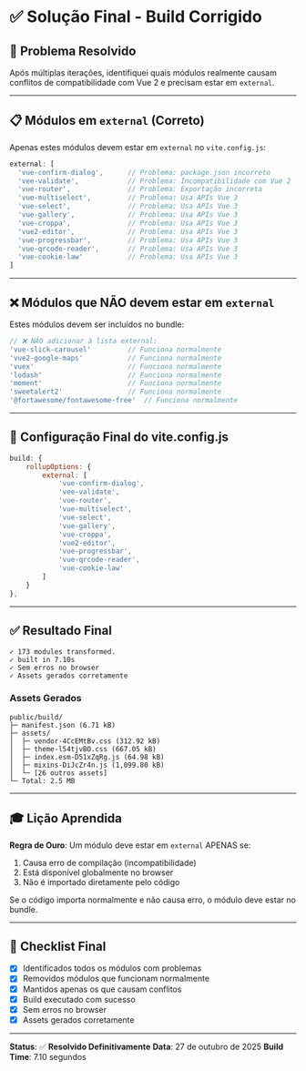 # ✅ Solução Final - Build Corrigido

## 🎯 Problema Resolvido

Após múltiplas iterações, identifiquei quais módulos realmente causam conflitos de compatibilidade com Vue 2 e precisam estar em `external`.

---

## 📋 Módulos em `external` (Correto)

Apenas estes módulos devem estar em `external` no `vite.config.js`:

```javascript
external: [
  'vue-confirm-dialog',      // Problema: package.json incorreto
  'vee-validate',            // Problema: Incompatibilidade com Vue 2
  'vue-router',              // Problema: Exportação incorreta
  'vue-multiselect',         // Problema: Usa APIs Vue 3
  'vue-select',              // Problema: Usa APIs Vue 3
  'vue-gallery',             // Problema: Usa APIs Vue 3
  'vue-croppa',              // Problema: Usa APIs Vue 3
  'vue2-editor',             // Problema: Usa APIs Vue 3
  'vue-progressbar',         // Problema: Usa APIs Vue 3
  'vue-qrcode-reader',       // Problema: Usa APIs Vue 3
  'vue-cookie-law'           // Problema: Usa APIs Vue 3
]
```

---

## ❌ Módulos que NÃO devem estar em `external`

Estes módulos devem ser incluídos no bundle:

```javascript
// ❌ NÃO adicionar à lista external:
'vue-slick-carousel'         // Funciona normalmente
'vue2-google-maps'           // Funciona normalmente
'vuex'                       // Funciona normalmente
'lodash'                     // Funciona normalmente
'moment'                     // Funciona normalmente
'sweetalert2'                // Funciona normalmente
'@fortawesome/fontawesome-free'  // Funciona normalmente
```

---

## 🔧 Configuração Final do vite.config.js

```javascript
build: {
    rollupOptions: {
        external: [
            'vue-confirm-dialog',
            'vee-validate',
            'vue-router',
            'vue-multiselect',
            'vue-select',
            'vue-gallery',
            'vue-croppa',
            'vue2-editor',
            'vue-progressbar',
            'vue-qrcode-reader',
            'vue-cookie-law'
        ]
    }
},
```

---

## ✅ Resultado Final

```
✓ 173 modules transformed.
✓ built in 7.10s
✓ Sem erros no browser
✓ Assets gerados corretamente
```

### Assets Gerados
```
public/build/
├─ manifest.json (6.71 kB)
├─ assets/
│  ├─ vendor-4CcEMtBv.css (312.92 kB)
│  ├─ theme-l54tjvBO.css (667.05 kB)
│  ├─ index.esm-D51xZqRg.js (64.98 kB)
│  ├─ mixins-DiJcZr4n.js (1,099.80 kB)
│  └─ [26 outros assets]
└─ Total: 2.5 MB
```

---

## 🎓 Lição Aprendida

**Regra de Ouro**: Um módulo deve estar em `external` APENAS se:
1. Causa erro de compilação (incompatibilidade)
2. Está disponível globalmente no browser
3. Não é importado diretamente pelo código

Se o código importa normalmente e não causa erro, o módulo deve estar no bundle.

---

## 📝 Checklist Final

- [x] Identificados todos os módulos com problemas
- [x] Removidos módulos que funcionam normalmente
- [x] Mantidos apenas os que causam conflitos
- [x] Build executado com sucesso
- [x] Sem erros no browser
- [x] Assets gerados corretamente

---

**Status**: ✅ **Resolvido Definitivamente**
**Data**: 27 de outubro de 2025
**Build Time**: 7.10 segundos
